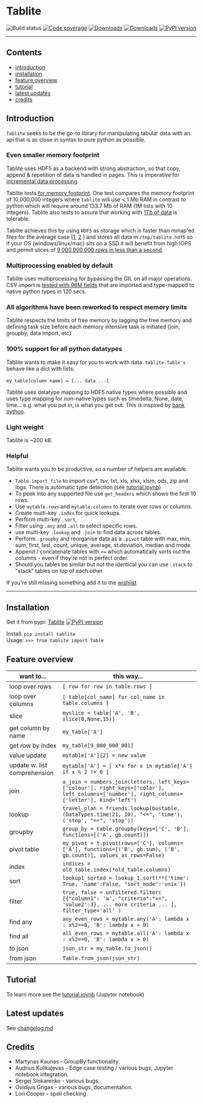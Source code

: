 # Tablite

![Build status](https://github.com/root-11/tablite/actions/workflows/python-test.yml/badge.svg)
[![Code coverage](https://codecov.io/gh/root-11/tablite/branch/master/graph/badge.svg)](https://codecov.io/gh/root-11/tablite)
[![Downloads](https://pepy.tech/badge/tablite)](https://pepy.tech/project/tablite)
[![Downloads](https://pepy.tech/badge/tablite/month)](https://pepy.tech/project/tablite)
[![PyPI version](https://badge.fury.io/py/tablite.svg)](https://badge.fury.io/py/tablite)

--------------

## Contents

- [introduction](#introduction)
- [installation](#installation)
- [feature overview](#feature_overview)
- [tutorial](#tutorial)
- [latest updates](#latest_updates)
- [credits](#credits)

## <a name="introduction"></a>Introduction 

`Tablite` seeks to be the go-to library for manipulating tabular data with an api that is as close in syntax to pure python as possible. 


### Even smaller memory footprint

Tablite uses HDF5 as a backend with strong abstraction, so that copy, append & repetition of data is handled in pages. This is imperative for [incremental data processing](https://github.com/root-11/tablite/tree/master/docs/img/incremental_dataprocessing.svg). 

Tablite tests [for memory footprint](https://github.com/root-11/tablite/blob/master/tests/test_memory_footprint.py). One test compares the memory footprint of 10,000,000 integers where `tablite` will use < 1 Mb RAM in contrast to python which will require around 133.7 Mb of RAM (1M lists with 10 integers). Tablite also tests to assure that working with [1Tb of data](https://github.com/root-11/tablite/blob/master/tests/test_filereader_time.py) is tolerable.

Tablite achieves this by using `HDF5` as storage which is faster than mmap'ed files for the average case \[[1](https://stackoverflow.com/questions/27710245/is-there-an-analysis-speed-or-memory-usage-advantage-to-using-hdf5-for-large-arr), [2](https://github.com/root-11/root-11.github.io/blob/master/content/short_intro_to_hdf5.ipynb) \] and stores all data in `/tmp/tablite.hdf5` so if your OS (windows/linux/mac) sits on a SSD it will benefit from high IOPS and permit slices of [9,000,000,000 rows in less than a second](https://github.com/root-11/tablite/tree/master/docs/img/1TB_test.png?raw=true).

### Multiprocessing enabled by default

Tablite uses multiprocessing for bypassing the GIL on all major operations. CSV import is [tested with 96M fields](https://github.com/root-11/tablite/blob/master/tests/test_filereader_time.py) that are imported and type-mapped to native python types in 120 secs.

### All algorithms have been reworked to respect memory limits

Tablite respects the limits of free memory by tagging the free memory and defining task size before each memory intensive task is initiated (join, groupby, data import, etc)

### 100% support for all python datatypes

Tablite wants to make it easy for you to work with data. `tablite.Table's` behave like a dict with lists:

`my_table[column name] = [... data ...]`.

Tablite uses datatype mapping to HDF5 native types where possible and uses type mapping for non-native types such as timedelta, None, date, time… e.g. what you put in, is what you get out. This is inspired by [bank python](https://calpaterson.com/bank-python.html).

### Light weight

Tablite is ~200 kB.

### Helpful

Tablite wants you to be productive, so a number of helpers are available. 

- `Table.import_file` to import csv*, tsv, txt, xls, xlsx, xlsm, ods, zip and logs. There is automatic type detection (see [tutorial.ipynb](https://github.com/root-11/tablite/tree/master/docs/articles/tutorial.ipynb))
- To peek into any supported file use `get_headers` which shows the first 10 rows.
- Use `mytable.rows` and `mytable.columns` to iterate over rows or columns.
- Create multi-key `.index` for quick lookups.
- Perform multi-key `.sort`,
- Filter using `.any` and `.all` to select specific rows.
- use multi-key `.lookup` and `.join` to find data across tables.
- Perform `.groupby` and reorganise data as a `.pivot` table with max, min, sum, first, last, count, unique, average, st.deviation, median and mode
- Append / concatenate tables with `+=` which automatically sorts out the columns - even if they're not in perfect order.
- Should you tables be similar but not the identical you can use `.stack` to "stack" tables on top of each other

If you're still missing something add it to the [wishlist](https://github.com/root-11/tablite/issues)


---------------

## <a name="installation"></a>Installation

Get it from pypi: [Tablite](https://pypi.org/project/tablite/) [![PyPI version](https://badge.fury.io/py/tablite.svg)](https://badge.fury.io/py/tablite)

Install: `pip install tablite`  
Usage:  `>>> from tablite import Table`  

## <a name="feature_overview"></a>Feature overview

|want to...| this way... |
|---|---|
|loop over rows| `[ row for row in table.rows ]`|
|loop over columns| `[ table[col_name] for col_name in table.columns ]`|
|slice | `myslice = table['A', 'B', slice(0,None,15)]`|
|get column by name | `my_table['A']` |
|get row by index | `my_table[9_000_000_001]` |
|value update| `mytable['A'][2] = new value` |
|update w. list comprehension | `mytable['A'] = [ x*x for x in mytable['A'] if x % 2 != 0 ]`|
|join| `a_join = numbers.join(letters, left_keys=['colour'], right_keys=['color'], left_columns=['number'], right_columns=['letter'], kind='left')`|
| lookup| `travel_plan = friends.lookup(bustable, (DataTypes.time(21, 10), "<=", 'time'), ('stop', "==", 'stop'))`|
| groupby| `group_by = table.groupby(keys=['C', 'B'], functions=[('A', gb.count)])`|
| pivot table | `my_pivot = t.pivot(rows=['C'], columns=['A'], functions=[('B', gb.sum), ('B', gb.count)], values_as_rows=False)`|
| index| `indices = old_table.index(*old_table.columns)`|
| sort| `lookup1_sorted = lookup_1.sort(**{'time': True, 'name':False, "sort_mode":'unix'})`|
| filter    | `true, false = unfiltered.filter( [{"column1": 'a', "criteria":">=", 'value2':3}, ... more criteria ... ], filter_type='all' )`|
| find any  | `any_even_rows = mytable.any('A': lambda x : x%2==0, 'B': lambda x > 0)`|
| find all  | `all_even_rows = mytable.all('A': lambda x : x%2==0, 'B': lambda x > 0)`|
| to json   | `json_str = my_table.to_json()`|
| from json | `Table.from_json(json_str)`|


## <a name="tutorial"></a>Tutorial

To learn more see the [tutorial.ipynb](https://github.com/root-11/tablite/blob/master/tutorial.ipynb) (Jupyter notebook)


## <a name="latest_updates"></a>Latest updates

See [changelog.md](https://github.com/root-11/tablite/blob/master/changelog.md)


## <a name="credits"></a>Credits

- Martynas Kaunas - GroupBy functionality.
- Audrius Kulikajevas - Edge case testing / various bugs, Jupyter notebook integration.
- Sergej Sinkarenko - various bugs.
- Ovidijus Grigas - various bugs, documentation.
- Lori Cooper - spell checking.
